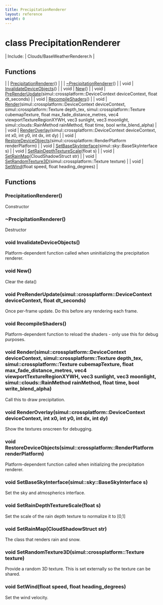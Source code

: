```yaml
---
title: PrecipitationRenderer
layout: reference
weight: 0
---
```

class PrecipitationRenderer
===

| Include: | Clouds/BaseWeatherRenderer.h |



Functions
---

|  | [PrecipitationRenderer](#PrecipitationRenderer)() |
|  | [~PrecipitationRenderer](#~PrecipitationRenderer)() |
| void | [InvalidateDeviceObjects](#InvalidateDeviceObjects)() |
| void | [New](#New)() |
| void | [PreRenderUpdate](#PreRenderUpdate)(simul::crossplatform::DeviceContext deviceContext, float dt_seconds) |
| void | [RecompileShaders](#RecompileShaders)() |
| void | [Render](#Render)(simul::crossplatform::DeviceContext deviceContext, simul::crossplatform::Texture depth_tex, simul::crossplatform::Texture cubemapTexture, float max_fade_distance_metres, vec4 viewportTextureRegionXYWH, vec3 sunlight, vec3 moonlight, simul::clouds::RainMethod rainMethod, float time, bool write_blend_alpha) |
| void | [RenderOverlay](#RenderOverlay)(simul::crossplatform::DeviceContext deviceContext, int x0, int y0, int dx, int dy) |
| void | [RestoreDeviceObjects](#RestoreDeviceObjects)(simul::crossplatform::RenderPlatform renderPlatform) |
| void | [SetBaseSkyInterface](#SetBaseSkyInterface)(simul::sky::BaseSkyInterface s) |
| void | [SetRainDepthTextureScale](#SetRainDepthTextureScale)(float s) |
| void | [SetRainMap](#SetRainMap)(CloudShadowStruct str) |
| void | [SetRandomTexture3D](#SetRandomTexture3D)(simul::crossplatform::Texture texture) |
| void | [SetWind](#SetWind)(float speed, float heading_degrees) |


Functions
---
<a name="PrecipitationRenderer"></a>
###  PrecipitationRenderer()
Constructor
<a name="~PrecipitationRenderer"></a>
###  ~PrecipitationRenderer()
Destructor
<a name="InvalidateDeviceObjects"></a>
### void InvalidateDeviceObjects()
Platform-dependent function called when uninitializing the precipitation renderer.
<a name="New"></a>
### void New()
Clear the data()
<a name="PreRenderUpdate"></a>
### void PreRenderUpdate(simul::crossplatform::DeviceContext deviceContext, float dt_seconds)
Once per-frame update. Do this before any rendering each frame.
<a name="RecompileShaders"></a>
### void RecompileShaders()
Platform-dependent function to reload the shaders - only use this for debug purposes.
<a name="Render"></a>
### void Render(simul::crossplatform::DeviceContext deviceContext, simul::crossplatform::Texture depth_tex, simul::crossplatform::Texture cubemapTexture, float max_fade_distance_metres, vec4 viewportTextureRegionXYWH, vec3 sunlight, vec3 moonlight, simul::clouds::RainMethod rainMethod, float time, bool write_blend_alpha)
Call this to draw precipitation.
<a name="RenderOverlay"></a>
### void RenderOverlay(simul::crossplatform::DeviceContext deviceContext, int x0, int y0, int dx, int dy)
Show the textures onscreen for debugging.
<a name="RestoreDeviceObjects"></a>
### void RestoreDeviceObjects(simul::crossplatform::RenderPlatform renderPlatform)
Platform-dependent function called when initializing the precipitation renderer.
<a name="SetBaseSkyInterface"></a>
### void SetBaseSkyInterface(simul::sky::BaseSkyInterface s)
Set the sky and atmospherics interface.
<a name="SetRainDepthTextureScale"></a>
### void SetRainDepthTextureScale(float s)
Set the scale of the rain depth texture to normalize it to [0,1]
<a name="SetRainMap"></a>
### void SetRainMap(CloudShadowStruct str)
The class that renders rain and snow.
<a name="SetRandomTexture3D"></a>
### void SetRandomTexture3D(simul::crossplatform::Texture texture)
Provide a random 3D texture. This is set externally so the texture can be shared.
<a name="SetWind"></a>
### void SetWind(float speed, float heading_degrees)
Set the wind velocity.
